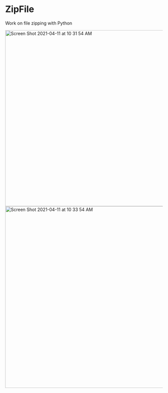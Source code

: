 
# ZipFile
Work on file zipping with Python

<img width="562" alt="Screen Shot 2021-04-11 at 10 31 54 AM" src="https://user-images.githubusercontent.com/31994778/114295952-35f3ef80-9ab1-11eb-8de3-6dfde90b668e.png">

<img width="580" alt="Screen Shot 2021-04-11 at 10 33 54 AM" src="https://user-images.githubusercontent.com/31994778/114295999-7a7f8b00-9ab1-11eb-9dae-2fa8b64521f5.png">
